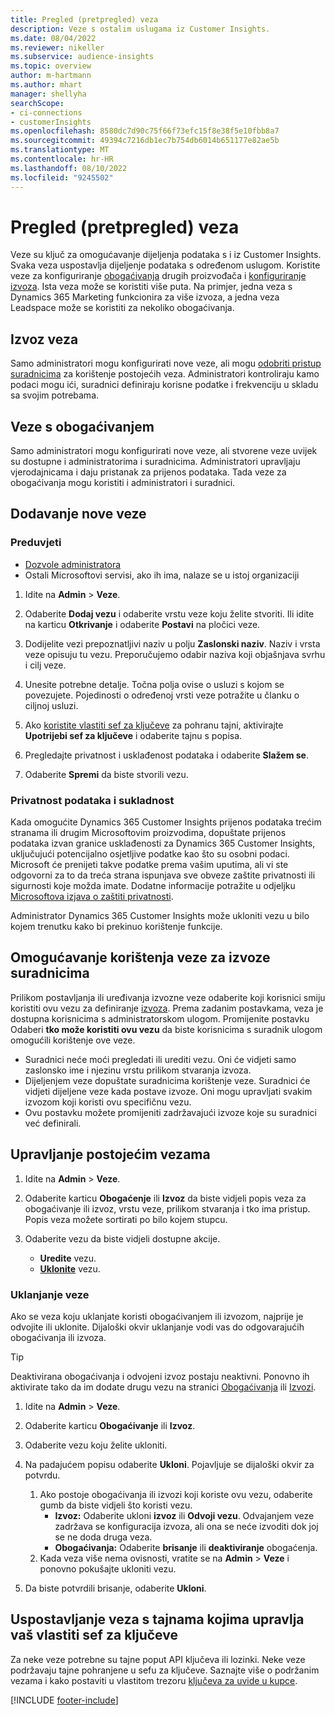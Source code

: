 ```yaml
---
title: Pregled (pretpregled) veza
description: Veze s ostalim uslugama iz Customer Insights.
ms.date: 08/04/2022
ms.reviewer: nikeller
ms.subservice: audience-insights
ms.topic: overview
author: m-hartmann
ms.author: mhart
manager: shellyha
searchScope:
- ci-connections
- customerInsights
ms.openlocfilehash: 8580dc7d90c75f66f73efc15f8e38f5e10fbb8a7
ms.sourcegitcommit: 49394c7216db1ec7b754db6014b651177e82ae5b
ms.translationtype: MT
ms.contentlocale: hr-HR
ms.lasthandoff: 08/10/2022
ms.locfileid: "9245502"
---
```

# <a name="connections-preview-overview"></a>Pregled (pretpregled) veza

Veze su ključ za omogućavanje dijeljenja podataka s i iz Customer Insights. Svaka veza uspostavlja dijeljenje podataka s određenom uslugom. Koristite veze za konfiguriranje [obogaćivanja](enrichment-hub.md) drugih proizvođača i [konfiguriranje izvoza](export-destinations.md). Ista veza može se koristiti više puta. Na primjer, jedna veza s Dynamics 365 Marketing funkcionira za više izvoza, a jedna veza Leadspace može se koristiti za nekoliko obogaćivanja.

## <a name="export-connections"></a>Izvoz veza

Samo administratori mogu konfigurirati nove veze, ali mogu [odobriti pristup suradnicima](#allow-contributors-to-use-a-connection-for-exports) za korištenje postojećih veza. Administratori kontroliraju kamo podaci mogu ići, suradnici definiraju korisne podatke i frekvenciju u skladu sa svojim potrebama.

## <a name="enrichment-connections"></a>Veze s obogaćivanjem

Samo administratori mogu konfigurirati nove veze, ali stvorene veze uvijek su dostupne i administratorima i suradnicima. Administratori upravljaju vjerodajnicama i daju pristanak za prijenos podataka. Tada veze za obogaćivanja mogu koristiti i administratori i suradnici.

## <a name="add-a-new-connection"></a>Dodavanje nove veze

### <a name="prerequisites"></a>Preduvjeti

- [Dozvole administratora](permissions.md)
- Ostali Microsoftovi servisi, ako ih ima, nalaze se u istoj organizaciji

1. Idite na **Admin** > **Veze**.

1. Odaberite **Dodaj vezu** i odaberite vrstu veze koju želite stvoriti. Ili idite na karticu **Otkrivanje** i odaberite **Postavi** na pločici veze.

1. Dodijelite vezi prepoznatljivi naziv u polju **Zaslonski naziv**. Naziv i vrsta veze opisuju tu vezu. Preporučujemo odabir naziva koji objašnjava svrhu i cilj veze.

1. Unesite potrebne detalje. Točna polja ovise o usluzi s kojom se povezujete. Pojedinosti o određenoj vrsti veze potražite u članku o ciljnoj usluzi.

1. Ako [koristite vlastiti sef za ključeve](use-azure-key-vault.md) za pohranu tajni, aktivirajte **Upotrijebi sef za ključeve** i odaberite tajnu s popisa.

1. Pregledajte privatnost i usklađenost podataka i odaberite **Slažem se**.

1. Odaberite **Spremi** da biste stvorili vezu.

### <a name="data-privacy-and-compliance"></a>Privatnost podataka i sukladnost

Kada omogućite Dynamics 365 Customer Insights prijenos podataka trećim stranama ili drugim Microsoftovim proizvodima, dopuštate prijenos podataka izvan granice usklađenosti za Dynamics 365 Customer Insights, uključujući potencijalno osjetljive podatke kao što su osobni podaci. Microsoft će prenijeti takve podatke prema vašim uputima, ali vi ste odgovorni za to da treća strana ispunjava sve obveze zaštite privatnosti ili sigurnosti koje možda imate. Dodatne informacije potražite u odjeljku [Microsoftova izjava o zaštiti privatnosti](https://go.microsoft.com/fwlink/?linkid=396732).

Administrator Dynamics 365 Customer Insights može ukloniti vezu u bilo kojem trenutku kako bi prekinuo korištenje funkcije.

## <a name="allow-contributors-to-use-a-connection-for-exports"></a>Omogućavanje korištenja veze za izvoze suradnicima

Prilikom postavljanja ili uređivanja izvozne veze odaberite koji korisnici smiju koristiti ovu vezu za definiranje [izvoza](export-destinations.md). Prema zadanim postavkama, veza je dostupna korisnicima s administratorskom ulogom. Promijenite postavku Odaberi **tko može koristiti ovu vezu** da biste korisnicima s suradnik ulogom omogućili korištenje ove veze.

- Suradnici neće moći pregledati ili urediti vezu. Oni će vidjeti samo zaslonsko ime i njezinu vrstu prilikom stvaranja izvoza.
- Dijeljenjem veze dopuštate suradnicima korištenje veze. Suradnici će vidjeti dijeljene veze kada postave izvoze. Oni mogu upravljati svakim izvozom koji koristi ovu specifičnu vezu.
- Ovu postavku možete promijeniti zadržavajući izvoze koje su suradnici već definirali.

## <a name="manage-existing-connections"></a>Upravljanje postojećim vezama

1. Idite na **Admin** > **Veze**.

1. Odaberite karticu **Obogaćenje** ili **Izvoz** da biste vidjeli popis veza za obogaćivanje ili izvoz, vrstu veze, prilikom stvaranja i tko ima pristup. Popis veza možete sortirati po bilo kojem stupcu.

1. Odaberite vezu da biste vidjeli dostupne akcije.

   - **Uredite** vezu.
   - [**Uklonite**](#remove-a-connection) vezu.

### <a name="remove-a-connection"></a>Uklanjanje veze

Ako se veza koju uklanjate koristi obogaćivanjem ili izvozom, najprije je odvojite ili uklonite. Dijaloški okvir uklanjanje vodi vas do odgovarajućih obogaćivanja ili izvoza.

> [!TIP]
> Deaktivirana obogaćivanja i odvojeni izvoz postaju neaktivni. Ponovno ih aktivirate tako da im dodate drugu vezu na stranici [Obogaćivanja](enrichment-hub.md) ili [Izvozi](export-destinations.md).

1. Idite na **Admin** > **Veze**.

1. Odaberite karticu **Obogaćivanje** ili **Izvoz**.

1. Odaberite vezu koju želite ukloniti.

1. Na padajućem popisu odaberite **Ukloni**. Pojavljuje se dijaloški okvir za potvrdu.

   1. Ako postoje obogaćivanja ili izvozi koji koriste ovu vezu, odaberite gumb da biste vidjeli što koristi vezu.
      - **Izvoz:** Odaberite ukloni **izvoz** ili **Odvoji vezu**. Odvajanjem veze zadržava se konfiguracija izvoza, ali ona se neće izvoditi dok joj se ne doda druga veza.
      - **Obogaćivanja:** Odaberite **brisanje** ili **deaktiviranje** obogaćenja.
   1. Kada veza više nema ovisnosti, vratite se na **Admin** > **Veze** i ponovno pokušajte ukloniti vezu.

1. Da biste potvrdili brisanje, odaberite **Ukloni**.

## <a name="set-up-connections-with-secrets-managed-by-your-own-key-vault"></a>Uspostavljanje veza s tajnama kojima upravlja vaš vlastiti sef za ključeve

Za neke veze potrebne su tajne poput API ključeva ili lozinki. Neke veze podržavaju tajne pohranjene u sefu za ključeve. Saznajte više o podržanim vezama i kako postaviti u vlastitom trezoru [ključeva za uvide u kupce](use-azure-key-vault.md).

[!INCLUDE [footer-include](includes/footer-banner.md)]
